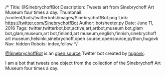 /*
Title: @SinebrychoffBot
Description: Tweets art from Sinebrychoff Art Museum four times a day. 
Thumbnail: /content/bots/twitterbots/images/SinebrychoffBot.png
Link: https://twitter.com/SinebrychoffBot
Author: botsheeter.py
Date: June 11, 2016
Tags: twitter,twitterbot,bot,active,art,artbot,museum bot,glam bot,glam,museum,art bot,finland,art museum,english,finnish,sinebrychoff art museum,helsinki,sinebrychoff,open source,opensource,python,hugovk
Nav: hidden
Robots: index,follow
*/

[@SinebrychoffBot](https://twitter.com/SinebrychoffBot) is an [open source](https://github.com/hugovk/fngbot) Twitter bot created by [hugovk](https://twitter.com/hugovk). 

I am a bot that tweets one object from the collection of the Sinebrychoff Art Museum four times a day.

